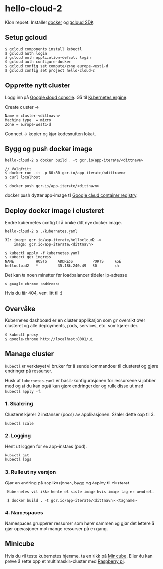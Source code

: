# hello-cloud-2

Klon repoet. Installer [docker](https://docs.docker.com/docker-for-mac/install/) og [gcloud SDK](https://cloud.google.com/sdk/).


## Setup gcloud
```
$ gcloud components install kubectl
$ gcloud auth login 
$ gcloud auth application-default login
$ gcloud auth configure-docker 
$ gcloud config set compute/zone europe-west1-d
$ gcloud config set project hello-cloud-2
```
## Opprette nytt cluster
Logg inn på [Google cloud console](http://iter.at/hc02). Gå til [Kubernetes engine](http://iter.at/kub).

Create cluster ->

    Name = cluster-<dittnavn>
    Machine type  = micro
    Zone = europe-west1-d

Connect -> kopier og kjør kodesnutten lokalt.


## Bygg og push docker image 

```
hello-cloud-2 $ docker build . -t gcr.io/app-iterate/<dittnavn>

// Valgfritt
$ docker run -it -p 80:80 gcr.io/app-iterate/<dittnavn>
$ curl localhost

$ docker push gcr.io/app-iterate/<dittnavn>
```

docker push dytter app-image til [Google cloud container registry](http://iter.at/gcr). 


## Deploy docker image i clusteret

Endre kubernetes config til å bruke ditt nye docker image. 

```
hello-cloud-2 $ ./kubernetes.yaml

32: image: gcr.io/app-iterate/hellocloud2 -> 
    image: gcr.io/app-iterate/<dittnavn>
```


```
$ kubectl apply -f kubernetes.yaml
$ kubectl get ingress
NAME          HOSTS     ADDRESS         PORTS     AGE
hellocloud2   *         35.186.240.49   80        4h
```
Det kan ta noen minutter før loadbalancer tildeler ip-adresse

```
$ google-chrome <address>
```
Hvis du får 404, vent litt til :)


## Overvåke
Kubernetes dashboard er en cluster applikasjon som gir oversikt over clusteret og alle deployments, pods, services, etc. som kjører der. 

```
$ kubectl proxy
$ google-chrome http://localhost:8001/ui
```

## Manage cluster

`kubectl` er verktøyet vi bruker for å sende kommandoer til clusteret og gjøre endringer på ressurser. 

Husk at `kubernetes.yaml` er basis-konfigurasjonen for ressursene vi jobber med og at du kan også kan gjøre endringer der og rulle disse ut med `kubectl apply -f`.

### 1. Skalering

Clusteret kjører 2 instanser (pods) av applikasjonen. Skaler dette opp til 3.

```
kubectl scale
```

### 2. Logging

Hent ut loggen for en app-instans (pod).


```
kubectl get 
kubectl logs 
```

### 3. Rulle ut ny versjon

Gjør en endring på applikasjonen, bygg og deploy til clusteret.

```
 Kubernetes vil ikke hente et siste image hvis image tag er uendret.

 $ docker build . -t gcr.io/app-iterate/<dittnavn>:<tagname>

```

### 4. Namespaces
Namespaces grupperer ressurser som hører sammen og gjør det lettere å gjør operasjoner mot mange ressurser på en gang.


## Minicube

Hvis du vil teste kubernetes hjemme, ta en kikk på [Minicube](http://kubernetes.io/docs/getting-started-guides/minikube/). Eller du kan prøve å sette opp et multimaskin-cluster med [Raspberry pi](https://kubecloud.io/setup-a-kubernetes-1-9-0-raspberry-pi-cluster-on-raspbian-using-kubeadm-f8b3b85bc2d1).
